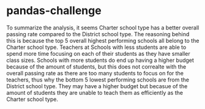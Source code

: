 # pandas-challenge
To summarize the analysis, it seems Charter school type has a better overall passing rate compared to the District school type. The reasoning behind this is because the top 5 overall highest performing schools all belong to the Charter school type.
Teachers at Schools with less students are able to spend more time focusing on each of their students as they have smaller class sizes. Schools with more students do end up having a higher budget because of the amount of students, but this does not correalte with the overall
passing rate as there are too many students to focus on for the teachers, thus why the bottom 5 lowest performing schools are from the District school type. They may have a higher budget but becasue of the amount of students they are unable to teach them as efficiently as the Charter school type.  
